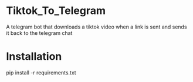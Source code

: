 # Tiktok_To_Telegram
A telegram bot that downloads a tiktok video when a link is sent and sends it back to the telegram chat

# Installation
pip install -r requirements.txt


